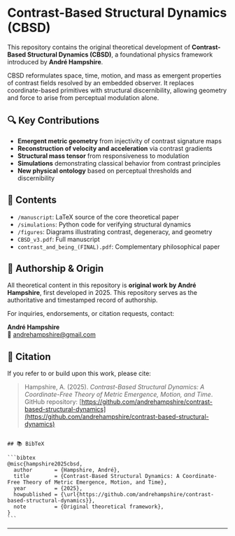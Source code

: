 # Contrast-Based Structural Dynamics (CBSD)

This repository contains the original theoretical development of **Contrast-Based Structural Dynamics (CBSD)**, a foundational physics framework introduced by **André Hampshire**.

CBSD reformulates space, time, motion, and mass as emergent properties of contrast fields resolved by an embedded observer. It replaces coordinate-based primitives with structural discernibility, allowing geometry and force to arise from perceptual modulation alone.

## 🔍 Key Contributions

- **Emergent metric geometry** from injectivity of contrast signature maps
- **Reconstruction of velocity and acceleration** via contrast gradients
- **Structural mass tensor** from responsiveness to modulation
- **Simulations** demonstrating classical behavior from contrast principles
- **New physical ontology** based on perceptual thresholds and discernibility

## 📁 Contents

- `/manuscript`: LaTeX source of the core theoretical paper  
- `/simulations`: Python code for verifying structural dynamics  
- `/figures`: Diagrams illustrating contrast, degeneracy, and geometry  
- `CBSD_v3.pdf`: Full manuscript  
- `contrast_and_being_(FINAL).pdf`: Complementary philosophical paper

## 📜 Authorship & Origin

All theoretical content in this repository is **original work by André Hampshire**, first developed in 2025. This repository serves as the authoritative and timestamped record of authorship.

For inquiries, endorsements, or citation requests, contact:

**André Hampshire**  
📧 andrehampshire@gmail.com

## 🔖 Citation

If you refer to or build upon this work, please cite:

> Hampshire, A. (2025). *Contrast-Based Structural Dynamics: A Coordinate-Free Theory of Metric Emergence, Motion, and Time*.  
> GitHub repository: [https://github.com/andrehampshire/contrast-based-structural-dynamics](https://github.com/andrehampshire/contrast-based-structural-dynamics)


<pre><code>
## 📚 BibTeX

```bibtex
@misc{hampshire2025cbsd,
  author       = {Hampshire, André},
  title        = {Contrast-Based Structural Dynamics: A Coordinate-Free Theory of Metric Emergence, Motion, and Time},
  year         = {2025},
  howpublished = {\url{https://github.com/andrehampshire/contrast-based-structural-dynamics}},
  note         = {Original theoretical framework},
}
```
</code></pre>

---

